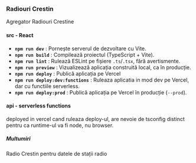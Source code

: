 ### Radiouri Crestin

Agregator Radiouri Crestine

#### src - React

* **`npm run dev`** : Pornește serverul de dezvoltare cu Vite.
* **`npm run build`** : Compilează proiectul (TypeScript + Vite).
* **`npm run lint`** : Rulează ESLint pe fișiere `.ts`/`.tsx`, fără avertismente.
* **`npm run preview`** : Vizualizează aplicația construită local, ca în producție.
* **`npm run deploy`** : Publică aplicația pe Vercel 
* **`npm run deploy:dev:functions`** : Ruleaza aplicatia in mod dev pe Vercel, dar cu functiile serverless.
* **`npm run deploy:prod`** : Publică aplicația pe Vercel în producție (`--prod`).

#### api - serverless functions

deployed in vercel cand ruleaza deploy-ul, are nevoie de tsconfig distinct pentru ca runtime-ul va fi node, nu browser.

##### Multumiri 

Radio Crestin pentru datele de stații radio
